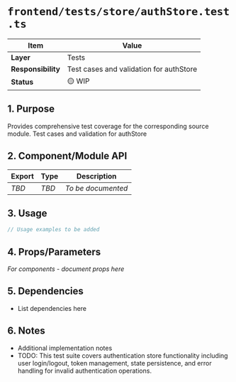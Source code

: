 # `frontend/tests/store/authStore.test.ts`

| Item               | Value                                                              |
| ------------------ | ------------------------------------------------------------------ |
| **Layer**          | Tests                                                           |
| **Responsibility** | Test cases and validation for authStore                                                   |
| **Status**         | 🟡 WIP                                                            |

## 1. Purpose

Provides comprehensive test coverage for the corresponding source module. Test cases and validation for authStore

## 2. Component/Module API

| Export       | Type     | Description            |
| ------------ | -------- | ---------------------- |
| *TBD*        | *TBD*    | *To be documented*     |

## 3. Usage

```typescript
// Usage examples to be added
```

## 4. Props/Parameters

*For components - document props here*

## 5. Dependencies

- List dependencies here

## 6. Notes

- Additional implementation notes
- TODO: This test suite covers authentication store functionality including user login/logout, token management, state persistence, and error handling for invalid authentication operations.
